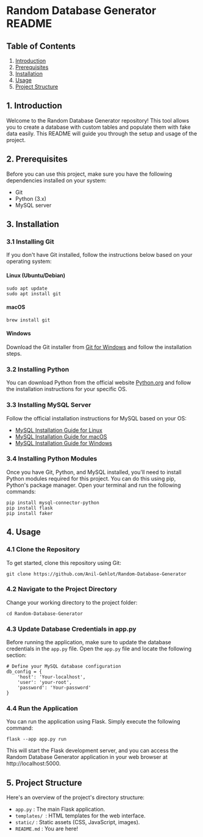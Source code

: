 # Random Database Generator README

## Table of Contents
1. [Introduction](#Introduction)
2. [Prerequisites](#Prerequisites)
3. [Installation](#Installation)
4. [Usage](#Usage)
5. [Project Structure](#Project-Structure)

## 1. Introduction

Welcome to the Random Database Generator repository! This tool allows you to create a database with custom tables and populate them with fake data easily. This README will guide you through the setup and usage of the project.

## 2. Prerequisites

Before you can use this project, make sure you have the following dependencies installed on your system:

- Git
- Python (3.x)
- MySQL server

## 3. Installation

### 3.1 Installing Git

If you don't have Git installed, follow the instructions below based on your operating system:

#### Linux (Ubuntu/Debian)

```
sudo apt update
sudo apt install git
```

#### macOS

```
brew install git
```

#### Windows

Download the Git installer from [Git for Windows](https://gitforwindows.org/) and follow the installation steps.


### 3.2 Installing Python

You can download Python from the official website [Python.org](https://www.python.org/downloads/) and follow the installation instructions for your specific OS.


### 3.3 Installing MySQL Server

Follow the official installation instructions for MySQL based on your OS:

- [MySQL Installation Guide for Linux](https://dev.mysql.com/doc/mysql-installation-excerpt/5.7/en/linux-installation.html)
- [MySQL Installation Guide for macOS](https://dev.mysql.com/doc/mysql-installation-excerpt/5.7/en/macos-installation.html)
- [MySQL Installation Guide for Windows](https://dev.mysql.com/doc/mysql-installation-excerpt/5.7/en/windows-installation.html)


### 3.4 Installing Python Modules

Once you have Git, Python, and MySQL installed, you'll need to install Python modules required for this project. You can do this using pip, Python's package manager.
Open your terminal and run the following commands:

    pip install mysql-connector-python
    pip install flask 
    pip install faker


## 4. Usage

### 4.1 Clone the Repository

To get started, clone this repository using Git:

    git clone https://github.com/Anil-Gehlot/Random-Database-Generator

### 4.2 Navigate to the Project Directory

Change your working directory to the project folder:

    cd Random-Database-Generator

### 4.3 Update Database Credentials in app.py

Before running the application, make sure to update the database credentials in the `app.py` file. Open the `app.py` file and locate the following section:


    # Define your MySQL database configuration
    db_config = {
        'host': 'Your-localhost',
        'user': 'your-root',
        'password': 'Your-password'
    }

### 4.4 Run the Application
You can run the application using Flask. Simply execute the following command:

    flask --app app.py run

This will start the Flask development server, and you can access the Random Database Generator application in your web browser at http://localhost:5000.



## 5. Project Structure

Here's an overview of the project's directory structure:

- `app.py` : The main Flask application.
- `templates/ `: HTML templates for the web interface.
- `static/` : Static assets (CSS, JavaScript, images).
- `README.md` : You are here!
